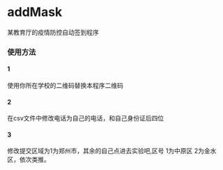 # addMask
某教育厅的疫情防控自动签到程序
### 使用方法 

#### 1 
使用你所在学校的二维码替换本程序二维码 
#### 2 
在csv文件中修改电话为自己的电话，和自己身份证后四位 
#### 3 
修改提交区域为1为郑州市，其余的自己点进去实验吧,区号 1为中原区  2为金水区，依次类推。
